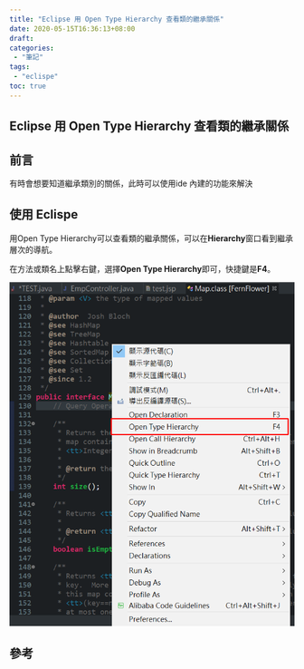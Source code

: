 ```yaml
---
title: "Eclipse 用 Open Type Hierarchy 查看類的繼承關係"
date: 2020-05-15T16:36:13+08:00
draft: 
categories:
 - "筆記"
tags:
 - "eclispe"
toc: true
---
```



## Eclipse 用 Open Type Hierarchy 查看類的繼承關係
<!--more-->

## 前言

有時會想要知道繼承類別的關係，此時可以使用ide 內建的功能來解決

## 使用 Eclispe 

用Open Type Hierarchy可以查看類的繼承關係，可以在**Hierarchy**窗口看到繼承層次的導航。  

在方法或類名上點擊右鍵，選擇**Open Type Hierarchy**即可，快捷鍵是**F4**。

![snapshot](/images/eclipse/OpenTypeHierarchy.png)


## 參考
